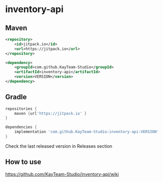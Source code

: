 # inventory-api

## Maven
```XML
<repository>
    <id>jitpack.io</id>
    <url>https://jitpack.io</url>
</repository>
```

```XML
<dependency>
    <groupId>com.github.KayTeam-Studio</groupId>
    <artifactId>inventory-api</artifactId>
    <version>VERSION</version>
</dependency>
```
## Gradle
```groovy
repositories {
    maven {url'https://jitpack.io' }
}
```

```groovy
dependencies {
    implementation 'com.github.KayTeam-Studio:inventory-api:VERSION'
}
```
Check the last released version in Releases section

## How to use
https://github.com/KayTeam-Studio/inventory-api/wiki
